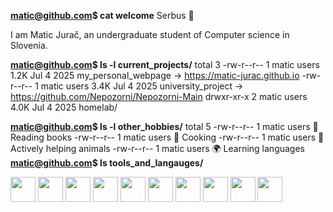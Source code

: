 **matic@github.com$ cat welcome**
Serbus 👋

I am Matic Jurač, an undergraduate student of Computer science in Slovenia.

**matic@github.com$ ls -l current_projects/**
total 3
-rw-r--r-- 1 matic users 1.2K Jul 4 2025 my_personal_webpage -> https://matic-jurac.github.io
-rw-r--r-- 1 matic users 3.4K Jul 4 2025 university_project -> https://github.com/Nepozorni/Nepozorni-Main
drwxr-xr-x 2 matic users 4.0K Jul 4 2025 homelab/

**matic@github.com$ ls -l other_hobbies/**
total 5
-rw-r--r-- 1 matic users 📖 Reading books
-rw-r--r-- 1 matic users 🍳 Cooking
-rw-r--r-- 1 matic users 🐶 Actively helping animals
-rw-r--r-- 1 matic users 🌍 Learning languages
**matic@github.com$ ls tools_and_langauges/**
<p>
<img src="https://cdn.jsdelivr.net/gh/devicons/devicon@latest/icons/vscode/vscode-original.svg"  width="40" height="40"/>
<img src="https://cdn.jsdelivr.net/gh/devicons/devicon@latest/icons/linux/linux-original.svg"  width="40" height="40"/>
<img src="https://cdn.jsdelivr.net/gh/devicons/devicon@latest/icons/windows11/windows11-original.svg"  width="40" height="40"/>
<img src="https://cdn.jsdelivr.net/gh/devicons/devicon@latest/icons/java/java-original.svg"  width="40" height="40"/>
<img src="https://cdn.jsdelivr.net/gh/devicons/devicon@latest/icons/python/python-original.svg"  width="40" height="40"/>
<img src="https://cdn.jsdelivr.net/gh/devicons/devicon@latest/icons/html5/html5-original.svg"  width="40" height="40"/>
<img src="https://cdn.jsdelivr.net/gh/devicons/devicon@latest/icons/css3/css3-original.svg"  width="40" height="40"/>
<img src="https://cdn.jsdelivr.net/gh/devicons/devicon@latest/icons/javascript/javascript-original.svg"  width="40" height="40"/>
<img src="https://cdn.jsdelivr.net/gh/devicons/devicon@latest/icons/tailwindcss/tailwindcss-original-wordmark.svg" width="40" height="40"/>
<img src="https://cdn.jsdelivr.net/gh/devicons/devicon@latest/icons/docker/docker-original.svg" width="40" height="40"/>
          
          
</p>
          
<!--
**matic-jurac/matic-jurac** is a ✨ _special_ ✨ repository because its `README.md` (this file) appears on your GitHub profile.

Here are some ideas to get you started:

- 🔭 I’m currently working on ...
- 🌱 I’m currently learning ...
- 👯 I’m looking to collaborate on ...
- 🤔 I’m looking for help with ...
- 💬 Ask me about ...
- 📫 How to reach me: ...
- 😄 Pronouns: ...
- ⚡ Fun fact: ...
-->
